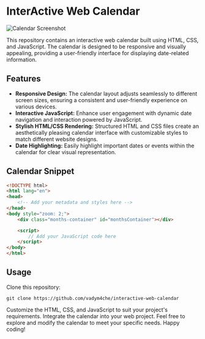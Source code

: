 # InterActive Web Calendar

![Calendar Screenshot](https://github.com/vadym4che/interactive-web-calendar/blob/main/ja.jpg)

This repository contains an interactive web calendar built using HTML, CSS, and JavaScript. The calendar is designed to be responsive and visually appealing, providing a user-friendly interface for displaying date-related information.

## Features

- **Responsive Design:** The calendar layout adjusts seamlessly to different screen sizes, ensuring a consistent and user-friendly experience on various devices.
- **Interactive JavaScript:** Enhance user engagement with dynamic date navigation and interaction powered by JavaScript.
- **Stylish HTML/CSS Rendering:** Structured HTML and CSS files create an aesthetically pleasing calendar interface with customizable styles to match different website designs.
- **Date Highlighting:** Easily highlight important dates or events within the calendar for clear visual representation.

## Calendar Snippet

```html
<!DOCTYPE html>
<html lang="en">
<head>
    <!-- Add your metadata and styles here -->
</head>
<body style="zoom: 2;">
    <div class="months-container" id="monthsContainer"></div>

    <script>
        // Add your JavaScript code here
    </script>
</body>
</html>
```

## Usage

Clone this repository:

```shell
git clone https://github.com/vadym4che/interactive-web-calendar
```

Customize the HTML, CSS, and JavaScript to suit your project's requirements.
Integrate the calendar into your web project.
Feel free to explore and modify the calendar to meet your specific needs. Happy coding!